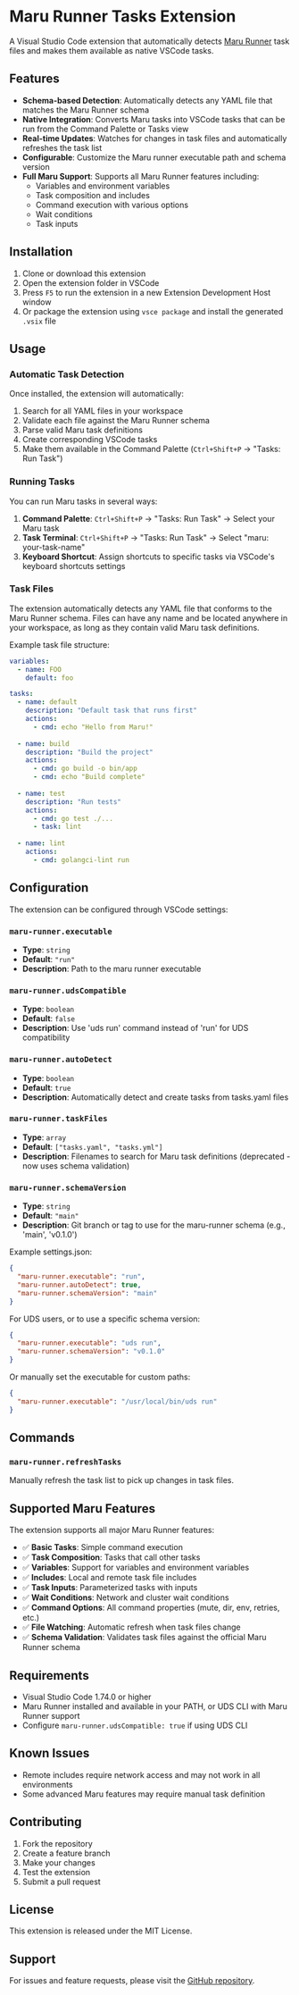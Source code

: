 # Maru Runner Tasks Extension

A Visual Studio Code extension that automatically detects [Maru Runner](https://github.com/defenseunicorns/maru-runner) task files and makes them available as native VSCode tasks.

## Features

- **Schema-based Detection**: Automatically detects any YAML file that matches the Maru Runner schema
- **Native Integration**: Converts Maru tasks into VSCode tasks that can be run from the Command Palette or Tasks view
- **Real-time Updates**: Watches for changes in task files and automatically refreshes the task list
- **Configurable**: Customize the Maru runner executable path and schema version
- **Full Maru Support**: Supports all Maru Runner features including:
  - Variables and environment variables
  - Task composition and includes
  - Command execution with various options
  - Wait conditions
  - Task inputs

## Installation

1. Clone or download this extension
2. Open the extension folder in VSCode
3. Press `F5` to run the extension in a new Extension Development Host window
4. Or package the extension using `vsce package` and install the generated `.vsix` file

## Usage

### Automatic Task Detection

Once installed, the extension will automatically:
1. Search for all YAML files in your workspace
2. Validate each file against the Maru Runner schema
3. Parse valid Maru task definitions
4. Create corresponding VSCode tasks
5. Make them available in the Command Palette (`Ctrl+Shift+P` → "Tasks: Run Task")

### Running Tasks

You can run Maru tasks in several ways:

1. **Command Palette**: `Ctrl+Shift+P` → "Tasks: Run Task" → Select your Maru task
2. **Task Terminal**: `Ctrl+Shift+P` → "Tasks: Run Task" → Select "maru: your-task-name"
3. **Keyboard Shortcut**: Assign shortcuts to specific tasks via VSCode's keyboard shortcuts settings

### Task Files

The extension automatically detects any YAML file that conforms to the Maru Runner schema. Files can have any name and be located anywhere in your workspace, as long as they contain valid Maru task definitions.

Example task file structure:
```yaml
variables:
  - name: FOO
    default: foo

tasks:
  - name: default
    description: "Default task that runs first"
    actions:
      - cmd: echo "Hello from Maru!"
  
  - name: build
    description: "Build the project"
    actions:
      - cmd: go build -o bin/app
      - cmd: echo "Build complete"
  
  - name: test
    description: "Run tests"
    actions:
      - cmd: go test ./...
      - task: lint
  
  - name: lint
    actions:
      - cmd: golangci-lint run
```

## Configuration

The extension can be configured through VSCode settings:

### `maru-runner.executable`
- **Type**: `string`
- **Default**: `"run"`
- **Description**: Path to the maru runner executable

### `maru-runner.udsCompatible`
- **Type**: `boolean`
- **Default**: `false`
- **Description**: Use 'uds run' command instead of 'run' for UDS compatibility

### `maru-runner.autoDetect`
- **Type**: `boolean`
- **Default**: `true`
- **Description**: Automatically detect and create tasks from tasks.yaml files

### `maru-runner.taskFiles`
- **Type**: `array`
- **Default**: `["tasks.yaml", "tasks.yml"]`
- **Description**: Filenames to search for Maru task definitions (deprecated - now uses schema validation)

### `maru-runner.schemaVersion`
- **Type**: `string`
- **Default**: `"main"`
- **Description**: Git branch or tag to use for the maru-runner schema (e.g., 'main', 'v0.1.0')

Example settings.json:
```json
{
  "maru-runner.executable": "run",
  "maru-runner.autoDetect": true,
  "maru-runner.schemaVersion": "main"
}
```

For UDS users, or to use a specific schema version:
```json
{
  "maru-runner.executable": "uds run",
  "maru-runner.schemaVersion": "v0.1.0"
}
```

Or manually set the executable for custom paths:
```json
{
  "maru-runner.executable": "/usr/local/bin/uds run"
}
```

## Commands

### `maru-runner.refreshTasks`
Manually refresh the task list to pick up changes in task files.

## Supported Maru Features

The extension supports all major Maru Runner features:

- ✅ **Basic Tasks**: Simple command execution
- ✅ **Task Composition**: Tasks that call other tasks
- ✅ **Variables**: Support for variables and environment variables
- ✅ **Includes**: Local and remote task file includes
- ✅ **Task Inputs**: Parameterized tasks with inputs
- ✅ **Wait Conditions**: Network and cluster wait conditions
- ✅ **Command Options**: All command properties (mute, dir, env, retries, etc.)
- ✅ **File Watching**: Automatic refresh when task files change
- ✅ **Schema Validation**: Validates task files against the official Maru Runner schema

## Requirements

- Visual Studio Code 1.74.0 or higher
- Maru Runner installed and available in your PATH, or UDS CLI with Maru Runner support
- Configure `maru-runner.udsCompatible: true` if using UDS CLI

## Known Issues

- Remote includes require network access and may not work in all environments
- Some advanced Maru features may require manual task definition

## Contributing

1. Fork the repository
2. Create a feature branch
3. Make your changes
4. Test the extension
5. Submit a pull request

## License

This extension is released under the MIT License.

## Support

For issues and feature requests, please visit the [GitHub repository](https://github.com/your-repo/maru-runner-vscode).
